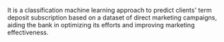 It is a classification machine learning approach to predict clients' term deposit subscription based on a dataset of direct marketing
campaigns, aiding the bank in optimizing its efforts and improving marketing effectiveness.
